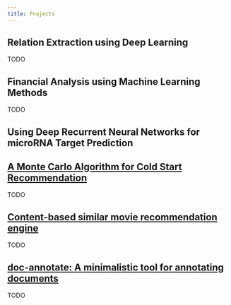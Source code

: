 ```yaml
---
title: Projects
---
```


## Relation Extraction using Deep Learning
TODO

## Financial Analysis using Machine Learning Methods
TODO

## Using Deep Recurrent Neural Networks for microRNA Target Prediction

## [A Monte Carlo Algorithm for Cold Start Recommendation](https://github.com/dorukkilitcioglu/boun_cmpe548_project)
TODO

## [Content-based similar movie recommendation engine](https://github.com/dorukkilitcioglu/cbf-movie-similarity)
TODO

## [doc-annotate: A minimalistic tool for annotating documents](https://github.com/dorukkilitcioglu/doc-annotate)
TODO